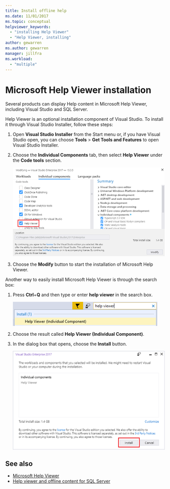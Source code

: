 ```yaml
---
title: Install offline help
ms.date: 11/01/2017
ms.topic: conceptual
helpviewer_keywords:
  - "installing Help Viewer"
  - "Help Viewer, installing"
author: gewarren
ms.author: gewarren
manager: jillfra
ms.workload:
  - "multiple"
---
```

# Microsoft Help Viewer installation

Several products can display Help content in Microsoft Help Viewer, including Visual Studio and SQL Server.

Help Viewer is an optional installation component of Visual Studio. To install it through Visual Studio Installer, follow these steps:

1. Open **Visual Studio Installer** from the Start menu or, if you have Visual Studio open, you can choose **Tools** > **Get Tools and Features** to open Visual Studio Installer.

1. Choose the **Individual Components** tab, then select **Help Viewer** under the **Code tools** section.

   ![VS Installer Help Viewer component](media/installation/vs-installer.png)

1. Choose the **Modify** button to start the installation of Microsoft Help Viewer.

Another way to easily install Microsoft Help Viewer is through the search box:

1. Press **Ctrl**+**Q** and then type or enter **help viewer** in the search box.

   ![Search box](media/installation/quick-launch.png)

1. Choose the result called **Help Viewer (Individual Component)**.

1. In the dialog box that opens, choose the **Install** button.

   ![Install button](media/installation/install.png)

## See also

- [Microsoft Help Viewer](../help-viewer/overview.md)
- [Help viewer and offline content for SQL Server](/sql/sql-server/sql-server-help-installation)